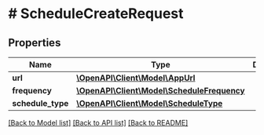 # # ScheduleCreateRequest

## Properties

Name | Type | Description | Notes
------------ | ------------- | ------------- | -------------
**url** | [**\OpenAPI\Client\Model\AppUrl**](AppUrl.md) |  |
**frequency** | [**\OpenAPI\Client\Model\ScheduleFrequency**](ScheduleFrequency.md) |  |
**schedule_type** | [**\OpenAPI\Client\Model\ScheduleType**](ScheduleType.md) |  |

[[Back to Model list]](../../README.md#models) [[Back to API list]](../../README.md#endpoints) [[Back to README]](../../README.md)

